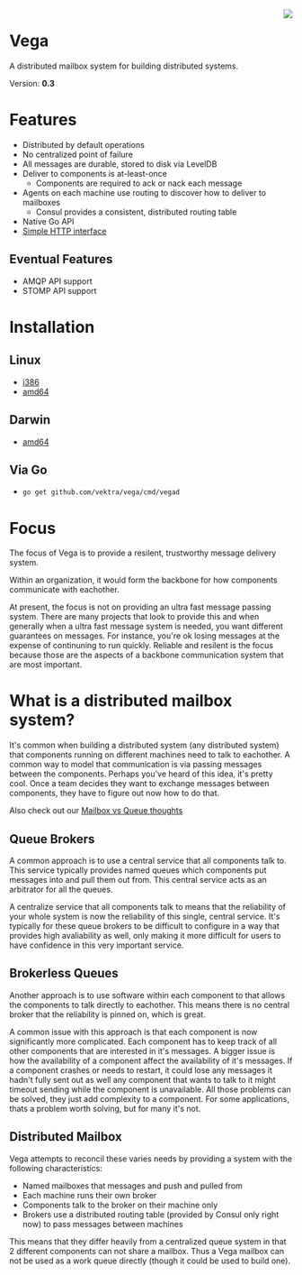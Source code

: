 <img align="right" src="https://github.com/vektra/vega/blob/master/doc/penrose.png">

Vega
=======

A distributed mailbox system for building distributed systems.

Version: **0.3**

# Features

* Distributed by default operations
* No centralized point of failure
* All messages are durable, stored to disk via LevelDB
* Deliver to components is at-least-once
  * Components are required to ack or nack each message
* Agents on each machine use routing to discover how to deliver to mailboxes
  * Consul provides a consistent, distributed routing table
* Native Go API
* [Simple HTTP interface](https://github.com/vektra/vega/blob/master/doc/HTTP_API.md)

## Eventual Features

* AMQP API support
* STOMP API support

# Installation

## Linux

* [i386](https://bintray.com/artifact/download/evanphx/vega/vega-0.3-linux-386.zip)
* [amd64](https://bintray.com/artifact/download/evanphx/vega/vega-0.3-linux-amd64.zip)

## Darwin

* [amd64](https://bintray.com/artifact/download/evanphx/vega/vega-0.3-darwin-amd64.zip)

## Via Go

* `go get github.com/vektra/vega/cmd/vegad`

# Focus

The focus of Vega is to provide a resilent, trustworthy message delivery system.

Within an organization, it would form the backbone for how components communicate
with eachother.

At present, the focus is not on providing an ultra fast message passing system.
There are many projects that look to provide this and when generally when 
a ultra fast message system is needed, you want different guarantees on messages.
For instance, you're ok losing messages at the expense of continuning to run
quickly. Reliable and resilent is the focus because those are the aspects of a
backbone communication system that are most important.


# What is a distributed mailbox system?

It's common when building a distributed system (any distributed system) that
components running on different machines need to talk to eachother. A common
way to model that communication is via passing messages between the components.
Perhaps you've heard of this idea, it's pretty cool. Once a team decides they
want to exchange messages between components, they have to figure out now
how to do that.

Also check out our [Mailbox vs Queue thoughts](https://github.com/vektra/vega/blob/master/doc/MAILBOX_VS_QUEUE.md)

## Queue Brokers

A common approach is to use a central service that all components talk to.
This service typically provides named queues which components put messages
into and pull them out from. This central service acts as an arbitrator
for all the queues.

A centralize service that all components talk to means that the reliability
of your whole system is now the reliability of this single, central service.
It's typically for these queue brokers to be difficult to configure in a way
that provides high avaliability as well, only making it more difficult
for users to have confidence in this very important service.

## Brokerless Queues

Another approach is to use software within each component to that allows
the components to talk directly to eachother. This means there is no central
broker that the reliability is pinned on, which is great.

A common issue with this approach is that each component is now significantly
more complicated. Each component has to keep track of all other components
that are interested in it's messages. A bigger issue is how the availability
of a component affect the availability of it's messages. If a component crashes
or needs to restart, it could lose any messages it hadn't fully sent out as well
any component that wants to talk to it might timeout sending while the component
is unavailable. All those problems can be solved, they just add complexity to
a component. For some applications, thats a problem worth solving, but for many
it's not.

## Distributed Mailbox

Vega attempts to reconcil these varies needs by providing a system with the following characteristics:

* Named mailboxes that messages and push and pulled from
* Each machine runs their own broker
* Components talk to the broker on their machine only
* Brokers use a distributed routing table (provided by Consul only right now) to pass messages between machines

This means that they differ heavily from a centralized queue system in that 2 
different components can not share a mailbox.  Thus a Vega mailbox
can not be used as a work queue directly (though it could be used to build one).


